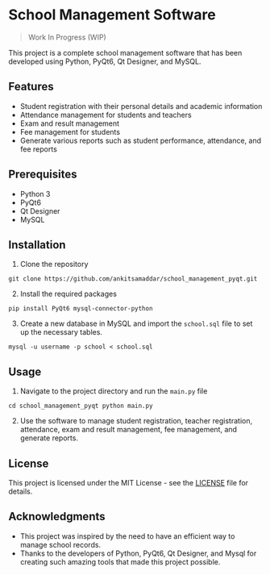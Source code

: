 # School Management Software

> Work In Progress (WIP)

This project is a complete school management software that has been developed using Python, PyQt6, Qt Designer, and MySQL.

## Features

- Student registration with their personal details and academic information
- Attendance management for students and teachers
- Exam and result management
- Fee management for students
- Generate various reports such as student performance, attendance, and fee reports

## Prerequisites

- Python 3
- PyQt6
- Qt Designer
- MySQL

## Installation

1. Clone the repository

`git clone https://github.com/ankitsamaddar/school_management_pyqt.git`

2. Install the required packages

`pip install PyQt6 mysql-connector-python`

3. Create a new database in MySQL and import the `school.sql` file to set up the necessary tables.

`mysql -u username -p school < school.sql`

## Usage

1. Navigate to the project directory and run the `main.py` file

`cd school_management_pyqt python main.py`

2. Use the software to manage student registration, teacher registration, attendance, exam and result management, fee management, and generate reports.

## License

This project is licensed under the MIT License - see the [LICENSE]() file for details.

## Acknowledgments

- This project was inspired by the need to have an efficient way to manage school records.
- Thanks to the developers of Python, PyQt6, Qt Designer, and Mysql for creating such amazing tools that made this project possible.
